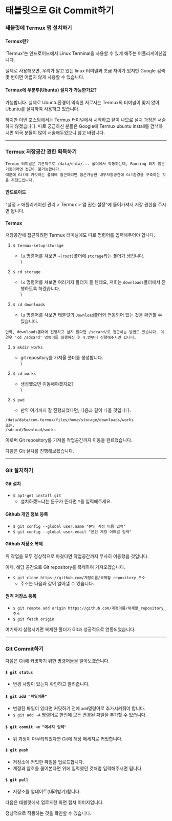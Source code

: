 # 태블릿으로 Git Commit하기

### 태블릿에 Termux 앱 설치하기

#### Termux란?

'Termux'는 안드로이드에서 Linux Terminal을 사용할 수 있게 해주는 어플리케이션입니다.

실제로 사용해보면, 우리가 알고 있는 linux 터미널과 조금 차이가 있지만 Google 검색 몇 번이면 어렵지 않게 사용할 수 있습니다.

#### Termux에 우분투(Ubuntu) 설치가 가능한가요?

가능합니다. 실제로 Ubuntu환경이 익숙한 저로서는 Termux의 터미널이 맞지 않아 Ubuntu를 설치하여 사용하고 있습니다.

하지만 이번 포스팅에서는 Termux 터미널에서 시작하고 끝이 나므로 설치 과정은 서술하지 않겠습니다. 따로 궁금하신 분들은 Google에 Termux ubuntu install를 검색하시면 외국 분들이 많이 서술해두었으니 참고 바랍니다.

***

### Termux 저장공간 권한 획득하기

```
Termux 터미널은 기본적으로 /data/data/... 폴더에서 작동하는데, Rooting 되지 않은 기종이라면 접근이 불가능합니다. 
때문에 Git에 커밋하는 폴더에 접근하려면 접근가능한 내부저장공간에 Git환경을 구축하는 것을 추천드립니다.
```

#### 안드로이드

"설정 > 애플리케이션 관리 > Termux > 앱 권한 설정"에 들어가셔서 저장 권한을 주시면 됩니다.

#### Termux

저장공간에 접근하려면 Termux 터미널에도 따로 명령어를 입력해주어야 합니다.

1. `$ termux-setup-storage`
   * `ls` 명령어를 쳐보면 `~(root)`폴더에 `storage`라는 폴더가 생깁니다.\
     \

2. `$ cd storage`
   * `ls` 명령어를 쳐보면 여러가지 폴더가 뜰 텐데요, 저희는 `downloads`폴더에서 진행하도록 하겠습니다.\
     \

3. `$ cd downloads`
   * `ls` 명령어를 쳐보면 태블릿의 `Download`폴더와 연동되어 있는 것을 확인할 수 있습니다.

```
만약, downloads폴더에 진행하고 싶지 않다면 /sdcard/로 접근하는 방법도 있습니다. 이 경우 'cd /sdcard' 명령어를 실행하신 후 4.번부터 진행해주시면 됩니다.
```

1. `$ mkdir works`
   * git repository를 가져올 폴더를 생성합니다.\
     \

2. `$ cd works`
   * 생성했으면 이동해야겠지요?\
     \

3. `$ pwd`
   * 만약 여기까지 잘 진행되었다면, 다음과 같이 나올 것입니다.

```
/data/data/com.termux/files/home/storage/downloads/works
또는,
/sdcard/Download/works
```

이로써 Git repository를 가져올 작업공간까지 이동을 완료했습니다.

다음은 Git 설치를 진행해보겠습니다.

***

### Git 설치하기

#### Git 설치

* `$ apt-get install git`
  * 설치하겠느냐는 문구가 뜬다면 `Y`를 입력해주세요.

#### Github 개인 정보 등록

* `$ git config --global user.name "본인 계정 이름 입력"`
* `$ git config --global user.email "본인 계정 이메일 입력"`

#### Github 저장소 복제

위 작업을 모두 정상적으로 마쳤다면 작업공간까지 무사히 이동했을 것입니다.

이제, 해당 공간으로 Git repository를 복제하여 가져오겠습니다.

* `$ git clone https://github.com/계정이름/복제할_repository_주소`
  * 주소는 다음과 같이 알아낼 수 있습니다.&#x20;

#### 원격 저장소 등록

* `$ git remote add origin https://github.com/계정이름/복제할_repository_주소`
* `$ git fetch origin`

여기까지 실행시키면 복제한 폴더가 Git과 성공적으로 연동되었습니다.

***

### Git Commit하기

다음은 Git에 커밋하기 위한 명령어들을 알아보겠습니다.

#### `$ git status`

* 변경 사항이 있는지 확인하고 알려줍니다.

#### `$ git add "파일이름"`

* 변경된 파일이 있다면 커밋하기 전에 `add`명령어로 추가시켜줘야 합니다.
* `$ git add -A` 명령어로 한번에 모든 변경된 파일을 추가할 수 있습니다.

#### `$ git commit -m "메세지 입력"`

* 위 과정이 마무리되었다면 Git에 해당 메세지로 커밋합니다.

#### `$ git push`

* 저장소에 커밋한 파일을 업로드합니다.
* 계정과 암호를 물어본다면 위에 입력했던 것처럼 입력해주시면 됩니다.

#### `$ git pull`

* 저장소를 업데이트(내려받기)합니다.

다음은 태블릿에서 업로드한 화면 캡처 이미지입니다.&#x20;

정상적으로 작동하는 것을 확인할 수 있습니다.

